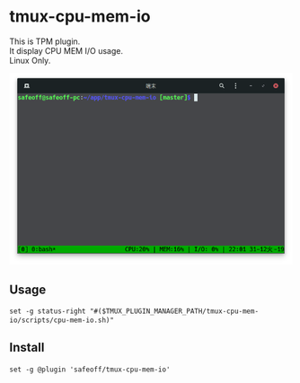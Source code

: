 # tmux-cpu-mem-io

This is TPM plugin.  
It display CPU MEM I/O usage.  
Linux Only.

![01](https://raw.githubusercontent.com/safeoff/tmux-cpu-mem-io/master/01.png)

## Usage
```
set -g status-right "#($TMUX_PLUGIN_MANAGER_PATH/tmux-cpu-mem-io/scripts/cpu-mem-io.sh)"
```

## Install
```
set -g @plugin 'safeoff/tmux-cpu-mem-io'
```
